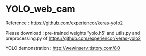 # YOLO_web_cam

Reference : https://github.com/experiencor/keras-yolo2

Please download : pre-trained weights 'yolo.h5' and utils.py and preprocessing.py of https://github.com/experiencor/keras-yolo2

YOLO demonstration : http://wewinserv.tistory.com/80
